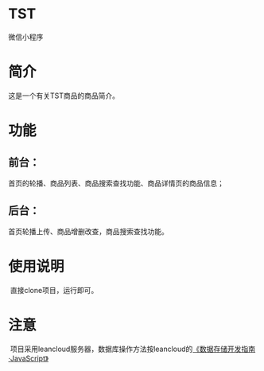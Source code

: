 TST
=========
微信小程序
# 简介
  这是一个有关TST商品的商品简介。
# 功能
##  前台：
  首页的轮播、商品列表、商品搜索查找功能、商品详情页的商品信息；<br>
##  后台：
  首页轮播上传、商品增删改查，商品搜索查找功能。
# 使用说明
  直接clone项目，运行即可。
# 注意
  项目采用leancloud服务器，数据库操作方法按leancloud的[《数据存储开发指南·JavaScript》](https://leancloud.cn/docs/leanstorage_guide-js.html)
